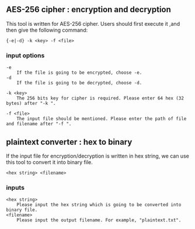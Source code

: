 ## AES-256 cipher : encryption and decryption
This tool is written for AES-256 cipher.
Users should first execute it ,and then give the following command:

`{-e|-d} -k <key> -f <file>`

### input options
	-e
		If the file is going to be encrypted, choose -e.
	-d
		If the file is going to be decrypted, choose -d.

	-k <key>
		The 256 bits key for cipher is required. Please enter 64 hex (32 bytes) after "-k ".

	-f <file>
		The input file should be mentioned. Please enter the path of file and filename after "-f ".

## plaintext converter : hex to binary
If the input file for encryption/decryption is written in hex string, we can use this tool to convert it into binary file.

`<hex string> <filename>`

### inputs
	<hex string>
		Please input the hex string which is going to be converted into binary file. 
	<filename>
		Please input the output filename. For example, "plaintext.txt".